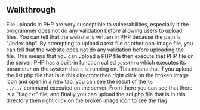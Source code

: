 ## Walkthrough
File uploads in PHP are very susceptible to vulnerabilities, especially if the programmer does not do any validation before allowing users to upload files. You can tell that the website is written in PHP because the path is "/index.php". By attempting to upload a text file or other non-image file, you can tell that the website does not do any validation before uploading the file. This means that you can upload a PHP file then execute that PHP file on the server. PHP has a built-in function called <code>passthru</code> which executes its parameter on the system that it is running on. This means that if you upload the list.php file that is in this directory then right click on the broken image icon and open in a new tab, you can see the result of the <code>ls ../../</code> command executed on the server. From there you can see that there is a "flag.txt" file, and finally you can upload the sol.php file that is in this directory then right click on the broken image icon to see the flag.
